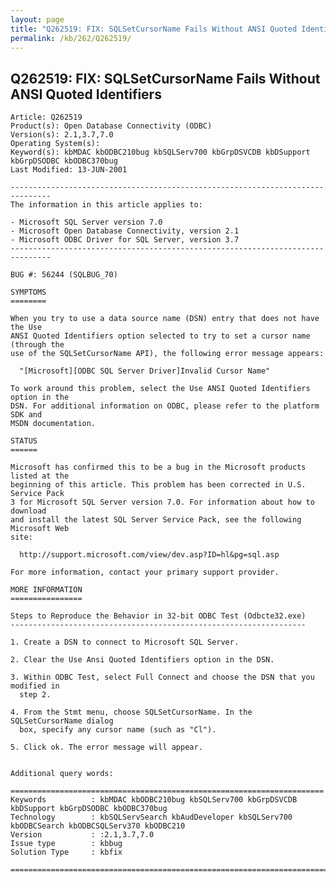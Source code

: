 ```yaml
---
layout: page
title: "Q262519: FIX: SQLSetCursorName Fails Without ANSI Quoted Identifiers"
permalink: /kb/262/Q262519/
---
```


## Q262519: FIX: SQLSetCursorName Fails Without ANSI Quoted Identifiers

	Article: Q262519
	Product(s): Open Database Connectivity (ODBC)
	Version(s): 2.1,3.7,7.0
	Operating System(s): 
	Keyword(s): kbMDAC kbODBC210bug kbSQLServ700 kbGrpDSVCDB kbDSupport kbGrpDSODBC kbODBC370bug
	Last Modified: 13-JUN-2001
	
	-------------------------------------------------------------------------------
	The information in this article applies to:
	
	- Microsoft SQL Server version 7.0 
	- Microsoft Open Database Connectivity, version 2.1 
	- Microsoft ODBC Driver for SQL Server, version 3.7 
	-------------------------------------------------------------------------------
	
	BUG #: 56244 (SQLBUG_70)
	
	SYMPTOMS
	========
	
	When you try to use a data source name (DSN) entry that does not have the Use
	ANSI Quoted Identifiers option selected to try to set a cursor name (through the
	use of the SQLSetCursorName API), the following error message appears:
	
	  "[Microsoft][ODBC SQL Server Driver]Invalid Cursor Name"
	
	To work around this problem, select the Use ANSI Quoted Identifiers option in the
	DSN. For additional information on ODBC, please refer to the platform SDK and
	MSDN documentation.
	
	STATUS
	======
	
	Microsoft has confirmed this to be a bug in the Microsoft products listed at the
	beginning of this article. This problem has been corrected in U.S. Service Pack
	3 for Microsoft SQL Server version 7.0. For information about how to download
	and install the latest SQL Server Service Pack, see the following Microsoft Web
	site:
	
	  http://support.microsoft.com/view/dev.asp?ID=hl&pg=sql.asp
	
	For more information, contact your primary support provider.
	
	MORE INFORMATION
	================
	
	Steps to Reproduce the Behavior in 32-bit ODBC Test (Odbcte32.exe)
	------------------------------------------------------------------
	
	1. Create a DSN to connect to Microsoft SQL Server.
	
	2. Clear the Use Ansi Quoted Identifiers option in the DSN.
	
	3. Within ODBC Test, select Full Connect and choose the DSN that you modified in
	  step 2.
	
	4. From the Stmt menu, choose SQLSetCursorName. In the SQLSetCursorName dialog
	  box, specify any cursor name (such as "Cl").
	
	5. Click ok. The error message will appear.
	
	
	Additional query words:
	
	======================================================================
	Keywords          : kbMDAC kbODBC210bug kbSQLServ700 kbGrpDSVCDB kbDSupport kbGrpDSODBC kbODBC370bug 
	Technology        : kbSQLServSearch kbAudDeveloper kbSQLServ700 kbODBCSearch kbODBCSQLServ370 kbODBC210
	Version           : :2.1,3.7,7.0
	Issue type        : kbbug
	Solution Type     : kbfix
	
	=============================================================================
	
